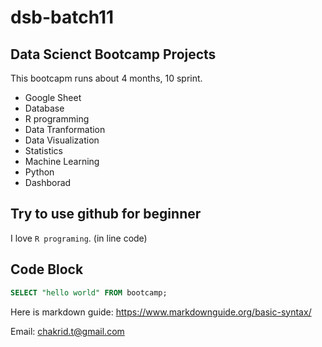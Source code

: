 # dsb-batch11
## Data Scienct Bootcamp Projects

This bootcapm runs about 4 months, 10 sprint.

- Google Sheet
- Database
- R programming
- Data Tranformation
- Data Visualization
- Statistics
- Machine Learning
- Python
- Dashborad

## Try to use github for beginner
I love `R programing`. (in line code)

## Code Block
``` sql
SELECT "hello world" FROM bootcamp;
```
Here is markdown guide: https://www.markdownguide.org/basic-syntax/

Email: chakrid.t@gmail.com

